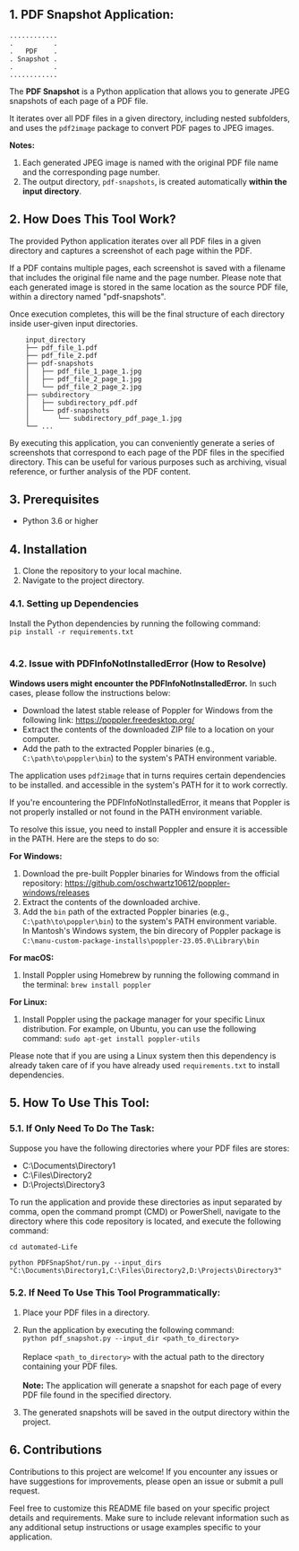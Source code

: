 ## 1. PDF Snapshot Application:
```
............
.          .
.   PDF    .
. Snapshot .
.          .
............
```
The **PDF Snapshot** is a Python application that allows you to generate JPEG 
snapshots of each page of a PDF file. 

It iterates over all PDF files in a given directory, including nested subfolders, and 
uses the `pdf2image` package to convert PDF pages to JPEG images.

**Notes:**
1. Each generated JPEG image is named with the original PDF file name and the corresponding page number.
2. The output directory, `pdf-snapshots`, is created automatically **within the input directory**.

## 2. How Does This Tool Work?
The provided Python application iterates over all PDF files in a given directory and 
captures a screenshot of each page within the PDF. 

If a PDF contains multiple pages, each screenshot is saved with a filename that 
includes the original file name and the page number. Please note that each generated 
image is stored in the same location as the source PDF file, within a directory named "pdf-snapshots".  

Once execution completes, this will be the final structure of each directory
inside user-given input directories.
```
    input_directory
    ├── pdf_file_1.pdf
    ├── pdf_file_2.pdf
    ├── pdf-snapshots
    │   ├── pdf_file_1_page_1.jpg
    │   ├── pdf_file_2_page_1.jpg
    │   └── pdf_file_2_page_2.jpg
    ├── subdirectory
    │   ├── subdirectory_pdf.pdf
    │   └── pdf-snapshots
    │       └── subdirectory_pdf_page_1.jpg
    └── ...
```

By executing this application, you can conveniently generate a series of screenshots 
that correspond to each page of the PDF files in the specified directory. This can be 
useful for various purposes such as archiving, visual reference, or further analysis of 
the PDF content.


## 3. Prerequisites
* Python 3.6 or higher

## 4. Installation
1. Clone the repository to your local machine.
2. Navigate to the project directory.

### 4.1. Setting up Dependencies

Install the Python dependencies by running the following command:<br />
```pip install -r requirements.txt```<br /><br />
 
### 4.2. Issue with PDFInfoNotInstalledError (How to Resolve)
**Windows users might encounter the PDFInfoNotInstalledError.** In such cases, 
please follow the instructions below:

* Download the latest stable release of Poppler for Windows from the following link: https://poppler.freedesktop.org/
* Extract the contents of the downloaded ZIP file to a location on your computer.
* Add the path to the extracted Poppler binaries (e.g., `C:\path\to\poppler\bin`) to the system's PATH environment variable.


The application uses `pdf2image` that in turns requires certain dependencies to be 
installed. and accessible in the system's PATH for it to work correctly.

If you're encountering the PDFInfoNotInstalledError, it means that Poppler is not 
properly installed or not found in the PATH environment variable.

To resolve this issue, you need to install Poppler and ensure it is accessible in the 
PATH. Here are the steps to do so:

**For Windows:**
1. Download the pre-built Poppler binaries for Windows from the official repository: https://github.com/oschwartz10612/poppler-windows/releases
3. Extract the contents of the downloaded archive.
4. Add the `bin` path of the extracted Poppler binaries (e.g., `C:\path\to\poppler\bin`) to 
the system's PATH environment variable. <br /> In Mantosh's Windows system, the bin direcory of Poppler package is `C:\manu-custom-package-installs\poppler-23.05.0\Library\bin`

**For macOS:**
1. Install Poppler using Homebrew by running the following command in the terminal: ```brew install poppler```

**For Linux:**
1. Install Poppler using the package manager for your specific Linux distribution. 
For example, on Ubuntu, you can use the following command:
```sudo apt-get install poppler-utils```

Please note that if you are using a Linux system then this dependency is already 
taken care of if you have already used `requirements.txt` to install dependencies.

## 5. How To Use This Tool:
### 5.1. If Only Need To Do The Task:
Suppose you have the following directories where your PDF files are stores:
* C:\Documents\Directory1
* C:\Files\Directory2
* D:\Projects\Directory3

To run the application and provide these directories as input separated by comma, open the command 
prompt (CMD) or PowerShell, navigate to the directory where this code repository is 
located, and execute the following command:

`cd automated-Life`

`python PDFSnapShot/run.py --input_dirs "C:\Documents\Directory1,C:\Files\Directory2,D:\Projects\Directory3"`

### 5.2. If Need To Use This Tool Programmatically:
1. Place your PDF files in a directory. 
2. Run the application by executing the following command:<br />
```python pdf_snapshot.py --input_dir <path_to_directory>```
    <br /><br />
    Replace `<path_to_directory>` with the actual path to the directory containing your PDF files.<br />
    <br />
    **Note:** The application will generate a snapshot for each page of every PDF file found in the specified directory.

3. The generated snapshots will be saved in the output directory within the project.


## 6. Contributions
Contributions to this project are welcome! If you encounter any issues or have 
suggestions for improvements, please open an issue or submit a pull request.

Feel free to customize this README file based on your specific project details and 
requirements. Make sure to include relevant information such as any additional setup 
instructions or usage examples specific to your application.







